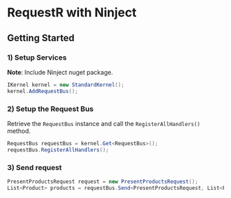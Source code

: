 # RequestR with Ninject

## Getting Started

### 1) Setup Services

**Note**: Include Ninject nuget package.

```csharp
IKernel kernel = new StandardKernel();
kernel.AddRequestBus();
```

### 2) Setup the Request Bus

Retrieve the `RequestBus` instance and call the `RegisterAllHandlers()` method.

```csharp
RequestBus requestBus = kernel.Get<RequestBus>();
requestBus.RegisterAllHandlers();
```

### 3) Send request

```csharp
PresentProductsRequest request = new PresentProductsRequest();
List<Product> products = requestBus.Send<PresentProductsRequest, List<Product>>(request);
```
